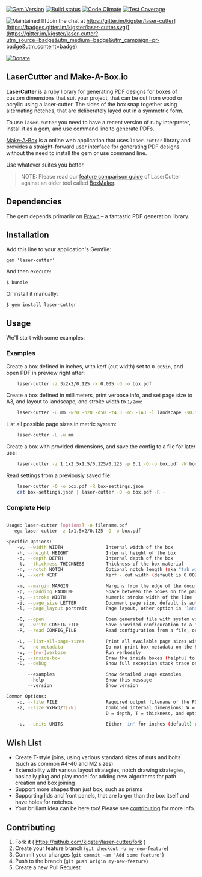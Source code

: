 [![Gem Version](https://badge.fury.io/rb/laser-cutter.svg)](http://badge.fury.io/rb/laser-cutter)
[![Build status](https://secure.travis-ci.org/kigster/laser-cutter.png)](http://travis-ci.org/kigster/laser-cutter)
[![Code Climate](https://codeclimate.com/github/kigster/laser-cutter.png)](https://codeclimate.com/github/kigster/laser-cutter)
[![Test Coverage](https://codeclimate.com/github/kigster/laser-cutter/badges/coverage.svg)](https://codeclimate.com/github/kigster/laser-cutter)

![Maintained](https://img.shields.io/maintenance/yes/2017.svg)
[![Join the chat at https://gitter.im/kigster/laser-cutter](https://badges.gitter.im/kigster/laser-cutter.svg)](https://gitter.im/kigster/laser-cutter?utm_source=badge&utm_medium=badge&utm_campaign=pr-badge&utm_content=badge)

[![Donate](https://www.paypalobjects.com/en_US/i/btn/btn_donate_SM.gif)](https://www.paypal.com/cgi-bin/webscr?cmd=_s-xclick&hosted_button_id=FSFYYNEQ8RKWU)

## LaserCutter and Make-A-Box.io

**LaserCutter** is a ruby library for generating PDF designs for boxes of custom dimensions that suit your project, that can be cut from wood or acrylic using a laser-cutter. The sides of the box snap together using alternating notches, that are deliberately layed out in a symmetric form.

To use `laser-cutter` you need to have a recent version of ruby interpreter, install it as a gem, and use command line to generate PDFs.

[Make-A-Box](http://makeabox.io) is a online web application that uses `laser-cutter` library and provides a straight-forward user interface for generating PDF designs without the need to install the gem or use command line.  

Use whatever suites you better.

> NOTE: Please read our [feature comparison guide](BOXMAKER.md) of LaserCutter against an older tool called [BoxMaker](https://github.com/rahulbot/boxmaker).

## Dependencies

The gem depends primarily on [Prawn](http://prawnpdf.org) – a fantastic PDF generation library. 

## Installation

Add this line to your application's Gemfile:

    gem 'laser-cutter'

And then execute:

    $ bundle

Or install it manually:

    $ gem install laser-cutter

## Usage

We'll start with some examples:

### Examples

Create a box defined in inches, with kerf (cut width) set to `0.005in`, and open PDF in preview right after:

```bash
    laser-cutter -z 3x2x2/0.125 -k 0.005 -O -o box.pdf
```       

Create a box defined in millimeters, print verbose info, and set page size to A3, and layout to landscape, and stroke width to `1/2mm`:

```bash
    laser-cutter -u mm -w70 -h20 -d50 -t4.3 -n5 -iA3 -l landscape -s0.5 -v -O -o box.pdf
```   

List all possible page sizes in metric system:

```bash
    laser-cutter -L -u mm
```                 

Create a box with provided dimensions, and save the config to a file for later use:

```bash
    laser-cutter -z 1.1x2.5x1.5/0.125/0.125 -p 0.1 -O -o box.pdf -W box-settings.json
```    

Read settings from a previously saved file:

```bash
    laser-cutter -O -o box.pdf -R box-settings.json
    cat box-settings.json | laser-cutter -O -o box.pdf -R -
```

### Complete Help

```bash

Usage: laser-cutter [options] -o filename.pdf
   eg: laser-cutter -z 1x1.5x2/0.125 -O -o box.pdf

Specific Options:
    -w, --width WIDTH                Internal width of the box
    -h, --height HEIGHT              Internal height of the box
    -d, --depth DEPTH                Internal depth of the box
    -t, --thickness THICKNESS        Thickness of the box material
    -n, --notch NOTCH                Optional notch length (aka "tab width"), guide only
    -k, --kerf KERF                  Kerf - cut width (default is 0.0024in)

    -m, --margin MARGIN              Margins from the edge of the document
    -p, --padding PADDING            Space between the boxes on the page
    -s, --stroke WIDTH               Numeric stroke width of the line
    -i, --page_size LETTER           Document page size, default is autofit the box.
    -l, --page_layout portrait       Page layout, other option is 'landscape'

    -O, --open                       Open generated file with system viewer before exiting
    -W, --write CONFIG_FILE          Save provided configuration to a file, use '-' for STDOUT
    -R, --read CONFIG_FILE           Read configuration from a file, or use '-' for STDIN

    -L, --list-all-page-sizes        Print all available page sizes with dimensions and exit
    -M, --no-metadata                Do not print box metadata on the PDF
    -v, --[no-]verbose               Run verbosely
    -B, --inside-box                 Draw the inside boxes (helpful to verify kerfing)
    -D, --debug                      Show full exception stack trace on error

        --examples                   Show detailed usage examples
        --help                       Show this message
        --version                    Show version

Common Options:
    -o, --file FILE                  Required output filename of the PDF
    -z, --size WxHxD/T[/N]           Combined internal dimensions: W = width, H = height,
                                     D = depth, T = thickness, and optional N = notch length

    -u, --units UNITS                Either 'in' for inches (default) or 'mm'
```

## Wish List

* Create T-style joins, using various standard sizes of nuts and bolts (such as common #4-40 and M2 sizes)
* Extensibility with various layout strategies, notch drawing strategies, basically plug and play
  model for adding new algorithms for path creation and box joining
* Support more shapes than just box, such as prisms
* Supporting lids and front panels, that are larger than the box itself and have holes for notches. 
* Your brilliant idea can be here too!  Please see [contributing](CONTRIBUTING.md) for more info.

## Contributing

1. Fork it ( https://github.com/kigster/laser-cutter/fork )
2. Create your feature branch (`git checkout -b my-new-feature`)
3. Commit your changes (`git commit -am 'Add some feature'`)
4. Push to the branch (`git push origin my-new-feature`)
5. Create a new Pull Request
